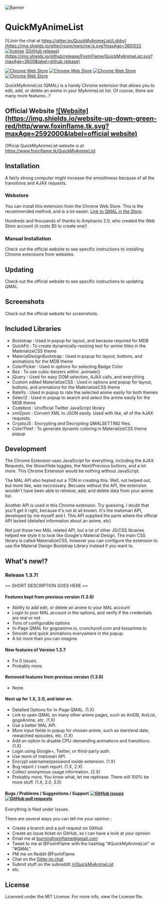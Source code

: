 ![Banner](https://i.imgur.com/U2piPr4.png)
# QuickMyAnimeList
[![Join the chat at https://gitter.im/QuickMyAnimeList/Lobby](https://img.shields.io/gitter/room/nwjs/nw.js.svg?maxAge=3600)]() [![license](https://img.shields.io/github/license/FoxInFlame/QuickMyAnimeList.svg?maxAge=3600)]() [![GitHub release](https://img.shields.io/github/release/FoxInFlame/QuickMyAnimeList.svg?maxAge=3600&label=github release)](https://github.com/FoxInFlame/QuickMyAnimeList/releases)

[![Chrome Web Store](https://img.shields.io/chrome-web-store/d/hbaegdehoobdkpfffdjmecohehhegaoo.svg?maxAge=3600)](https://chrome.google.com/webstore/detail/quickmyanimelist/hbaegdehoobdkpfffdjmecohehhegaoo) [![Chrome Web Store](https://img.shields.io/chrome-web-store/v/hbaegdehoobdkpfffdjmecohehhegaoo.svg?maxAge=3600)](https://chrome.google.com/webstore/detail/quickmyanimelist/hbaegdehoobdkpfffdjmecohehhegaoo) [![Chrome Web Store](https://img.shields.io/chrome-web-store/stars/hbaegdehoobdkpfffdjmecohehhegaoo.svg?maxAge=3600)](https://chrome.google.com/webstore/detail/quickmyanimelist/hbaegdehoobdkpfffdjmecohehhegaoo) [![Chrome Web Store](https://img.shields.io/chrome-web-store/rating-count/hbaegdehoobdkpfffdjmecohehhegaoo.svg?maxAge=3600)](https://chrome.google.com/webstore/detail/quickmyanimelist/hbaegdehoobdkpfffdjmecohehhegaoo)

QuickMyAnimeList (QMAL) is a handy Chrome extension that allows you to edit, add, or delete an anime in your MyAnimeList list. Of course, there are many more features...? 

## Official Website [![Website](https://img.shields.io/website-up-down-green-red/http/www.foxinflame.tk.svg?maxAge=2592000&label=official website)](https://www.foxinflame.tk/QuickMyAnimeList)
Official QuickMyAnimeList website is at https://www.foxinflame.tk/QuickMyAnimeList

## Installation
A fairly strong computer might increase the smoothness because of all the transitions and AJAX requests.

### Webstore
You can install this extension from the Chrome Web Store. This is the recommended method, and is a lot easier. [Link to QMAL in the Store](https://chrome.google.com/webstore/detail/quickmyanimelist/hbaegdehoobdkpfffdjmecohehhegaoo).

Hundreds and thousands of thanks to Ampharos 2.0, who created the Web Store account (it costs $5 to create one)!

### Manual Installation
Check out the official website to see specific instructions to installing Chrome extensions from websites.

## Updating
Check out the official website to see specific instructions to updating QMAL.

## Screenshots
Check out the official website for screenshots.

## Included Libraries
- Bootstrap : Used in popup for layout, and because required for MDB
- QuickFit : To create dynamically-resizing text for anime titles in the MaterializeCSS theme
- MaterialDesignBootstrap : Used in popup for layout, buttons, and animations for the MDB theme
- ColorPicker : Used in options for selecting Badge Color
- Bez : To use cubic-beizers within .animate()
- jQuery : Used for easy DOM selection, AJAX calls, and everything
- Custom edited MaterializeCSS : Used in options and popup for layout, buttons, and animations for the MaterializeCSS theme
- RateYo : Used in popup to rate the selected anime easily for both themes
- Select2 : Used in popup to search and select the anime easily for the MDB theme
- Codebird : Unofficial Twitter JavaScript library
- xml2json : Convert XML to JSON easily. Used with like, all of the AJAX requests.
- CryptoJS : Encrypting and Decrypting QMALSETTING files.
- ColorThief : To generate dynamic coloring in MaterializeCSS theme popup

## Development
The Chrome Extension uses JavaScript for everything, including the AJAX Requests, the Show/Hide toggles, the Next/Previous buttons, and a lot more. This Chrome Extension would be nothing without JavaScript. 

The MAL API also hepled out a TON in creating this. Well, not helped out, but more like, was neccessary. Becuase without the API, the extension wouldn't have been able to retreive, add, and delete data from your anime list.

Another API is used in this Chrome extension. Try guessing. I doubt that you'll get it right, because it's not at all known. It's the matomari API, developed by me myself and I. This API supplied the parts where the official API lacked (detailed information about an anime, etc)  

Not just those two MAL related API, but a lot of other JS/CSS libraries helped me style it to look like Google's Material Design. The main CSS library is called MaterializeCSS, however you can configure the extension to use the Material Design Bootstrap Library instead if you want to.


## What's new!?
### Release 1.3.7!

== SHORT DESCRIPTION GOES HERE ==

#### Features kept from previous version (1.3.6)

- Ability to add edit, or delete an anime to your MAL account
- Login to your MAL account in the options, and verify if the credentials are real or not
- Tons of configurable options
- In-Page QMAL for gogoanime.io, crunchyroll.com and kissanime.to
- Smooth and quick animations everywhere in the popup.
- A lot more than you can imagine.

#### New features of Version 1.3.7

- Fix 0 issues.
- Probably more.

#### Removed features from previous version (1.3.6)

- None.

#### Next up for 1.X, 2.0, and later on.

- Detailed Options for In-Page QMAL. (1.X)
- Link to open QMAL on many other anime pages, such as AniDB, AniList, gogoAnime, etc. (1.X)
- Use a better MAL API.
- More input fields in popup for chosen anime, such as start/end date, rewatched episodes, etc. (1.X)
- Add an option to disable CPU-demanding animations and transitions. (1.X)
- Login using Google+, Twitter, or third-party auth.
- Use more of matomari API.
- Encrypt username/password inside extension. (1.X)
- Bug report / crash report. (1.X, 2.X)
- Collect anonymous usage information. (2.X)
- Probably more. You know what, let me rephrase. There will 100% be more stuff. (1.X, 2.0, 3.0)

#### Bugs / Problems / Suggestions / Support [![GitHub issues](https://img.shields.io/github/issues-raw/FoxInFlame/QuickMyAnimeList.svg?maxAge=3600)]() [![GitHub pull requests](https://img.shields.io/github/issues-pr/FoxInFlame/QuickMyAnimeList.svg?maxAge=3600)]()

Everything is filed under Issues.


There are several ways you can tell me your opinion :

- Create a branch and a pull request on GitHub
- Create an issue ticket on GitHub, so I can have a look at your opinion
- Email me at burningfoxinflame@gmail.com
- Tweet to me at @FoxInFlame with the hashtag "#QuickMyAnimeList" or "#QMAL"
- PM me on Reddit @FoxInFlame
- Chat on the [Gitter.im chat](https://gitter.im/QuickMyAnimeList/Lobby)
- Submit stuff on the subreddit [/r/QuickMyAnimeList](https://reddit.com/r/QuickMyAnimeList)
- etc.

## License
Licensed under the MIT License. For more info, view the License file.
